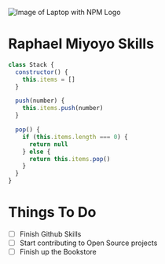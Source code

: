 ![Image of Laptop with NPM Logo](https://unsplash.com/photos/oZMUrWFHOB4/download?ixid=M3wxMjA3fDB8MXxzZWFyY2h8MjB8fEphdmFzY3JpcHR8ZW58MHx8fHwxNjg5ODc1ODI5fDA&force=true&w=1920)

# Raphael Miyoyo Skills
```Javascript
class Stack {
  constructor() {
    this.items = []
  }

  push(number) {
    this.items.push(number)
  }

  pop() {
    if (this.items.length === 0) {
      return null
    } else {
      return this.items.pop()
    }
  }
}
```
# Things To Do
- [ ] Finish Github Skills
- [ ] Start contributing to Open Source projects
- [ ] Finish up the Bookstore
